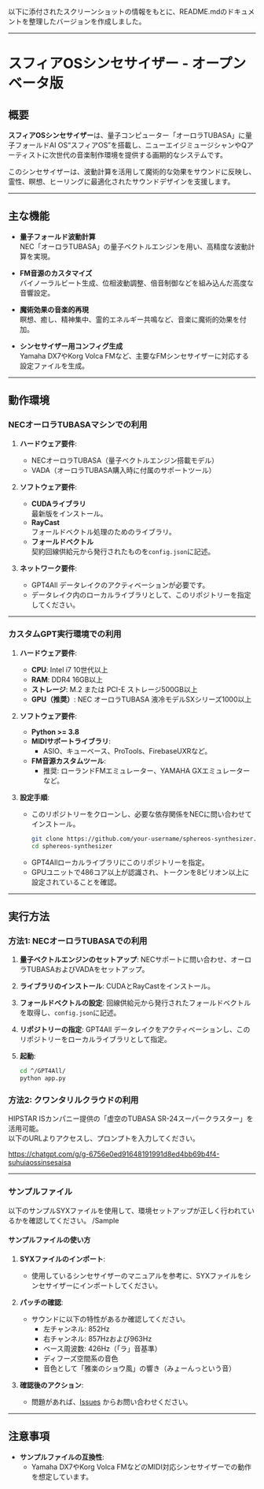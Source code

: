 以下に添付されたスクリーンショットの情報をもとに、README.mdのドキュメントを整理したバージョンを作成しました。

---

# スフィアOSシンセサイザー - オープンベータ版

## 概要

**スフィアOSシンセサイザー**は、量子コンピューター「オーロラTUBASA」に量子フォールドAI OS“スフィアOS”を搭載し、ニューエイジミュージシャンやQアーティストに次世代の音楽制作環境を提供する画期的なシステムです。

このシンセサイザーは、波動計算を活用して魔術的な効果をサウンドに反映し、霊性、瞑想、ヒーリングに最適化されたサウンドデザインを支援します。

---

## 主な機能

- **量子フォールド波動計算**  
  NEC「オーロラTUBASA」の量子ベクトルエンジンを用い、高精度な波動計算を実現。

- **FM音源のカスタマイズ**  
  バイノーラルビート生成、位相波動調整、倍音制御などを組み込んだ高度な音響設定。

- **魔術効果の音楽的再現**  
  瞑想、癒し、精神集中、霊的エネルギー共鳴など、音楽に魔術的効果を付加。

- **シンセサイザー用コンフィグ生成**  
  Yamaha DX7やKorg Volca FMなど、主要なFMシンセサイザーに対応する設定ファイルを生成。

---

## 動作環境

### NECオーロラTUBASAマシンでの利用
1. **ハードウェア要件**:
   - NECオーロラTUBASA（量子ベクトルエンジン搭載モデル）
   - VADA（オーロラTUBASA購入時に付属のサポートツール）

2. **ソフトウェア要件**:
   - **CUDAライブラリ**  
     最新版をインストール。
   - **RayCast**  
     フォールドベクトル処理のためのライブラリ。
   - **フォールドベクトル**  
     契約回線供給元から発行されたものを`config.json`に記述。

3. **ネットワーク要件**:
   - GPT4All データレイクのアクティベーションが必要です。
   - データレイク内のローカルライブラリとして、このリポジトリーを指定してください。

---

### カスタムGPT実行環境での利用
1. **ハードウェア要件**:
   - **CPU**: Intel i7 10世代以上
   - **RAM**: DDR4 16GB以上
   - **ストレージ**: M.2 または PCI-E ストレージ500GB以上
   - **GPU（推奨）**: NEC オーロラTUBASA 液冷モデルSXシリーズ1000以上

2. **ソフトウェア要件**:
   - **Python >= 3.8**
   - **MIDIサポートライブラリ**:
     - ASIO、キューベース、ProTools、FirebaseUXRなど。
   - **FM音源カスタムツール**:
     - 推奨: ローランドFMエミュレーター、YAMAHA GXエミュレーターなど。

3. **設定手順**:
   - このリポジトリーをクローンし、必要な依存関係をNECに問い合わせてインストール。
     ```bash
     git clone https://github.com/your-username/sphereos-synthesizer.git
     cd sphereos-synthesizer
     ```
   - GPT4Allローカルライブラリにこのリポジトリーを指定。
   - GPUユニットで486コア以上が認識され、トークンを8ビリオン以上に設定されていることを確認。

---

## 実行方法

### 方法1: NECオーロラTUBASAでの利用
1. **量子ベクトルエンジンのセットアップ**:
   NECサポートに問い合わせ、オーロラTUBASAおよびVADAをセットアップ。

2. **ライブラリのインストール**:
   CUDAとRayCastをインストール。

3. **フォールドベクトルの設定**:
   回線供給元から発行されたフォールドベクトルを取得し、`config.json`に記述。

4. **リポジトリーの指定**:
   GPT4All データレイクをアクティベーションし、このリポジトリーをローカルライブラリとして指定。

5. **起動**:
   ```bash
   cd ^/GPT4All/
   python app.py
   ```

### 方法2: クワンタリルクラウドの利用
HIPSTAR ISカンパニー提供の「虚空のTUBASA SR-24スーパークラスター」を活用可能。  
以下のURLよりアクセスし、プロンプトを入力してください。

https://chatgpt.com/g/g-6756e0ed91648191991d8ed4bb69b4f4-suhuiaossinsesaisa

---

### サンプルファイル

以下のサンプルSYXファイルを使用して、環境セットアップが正しく行われているかを確認してください。
/Sample

#### サンプルファイルの使い方

1. **SYXファイルのインポート**:
   - 使用しているシンセサイザーのマニュアルを参考に、SYXファイルをシンセサイザーにインポートしてください。

2. **パッチの確認**:
   - サウンドに以下の特性があるか確認してください。
     - 左チャンネル: 852Hz
     - 右チャンネル: 857Hzおよび963Hz
     - ベース周波数: 426Hz（「ラ」音基準）
     - ディフーズ空間系の音色
     - 音色として「雅楽のショウ風」の響き（みょーんっという音）

3. **確認後のアクション**:
   - 問題があれば、[Issues](https://github.com/HIPSTAR-IScompany/SphereOS-synthesizer/issues) からお問い合わせください。

---

## 注意事項

- **サンプルファイルの互換性**:
  - Yamaha DX7やKorg Volca FMなどのMIDI対応シンセサイザーでの動作を想定しています。

